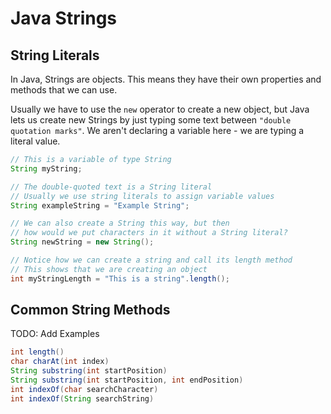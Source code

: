 # Java Strings

## String Literals

In Java, Strings are objects. This means they have their own properties and methods that we can use.

Usually we have to use the `new` operator to create a new object, but Java lets us create new Strings by just typing some text between `"double quotation marks"`. We aren't declaring a variable here - we are typing a literal value.

```java
// This is a variable of type String
String myString;

// The double-quoted text is a String literal
// Usually we use string literals to assign variable values
String exampleString = "Example String";

// We can also create a String this way, but then
// how would we put characters in it without a String literal?
String newString = new String();

// Notice how we can create a string and call its length method
// This shows that we are creating an object
int myStringLength = "This is a string".length();
```

## Common String Methods

TODO: Add Examples

```java
int length()
char charAt(int index)
String substring(int startPosition)
String substring(int startPosition, int endPosition)
int indexOf(char searchCharacter)
int indexOf(String searchString)
```
